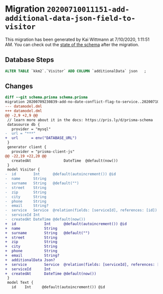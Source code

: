 # Migration `20200710011151-add-additional-data-json-field-to-visitor`

This migration has been generated by Kai Wittmann at 7/10/2020, 1:11:51 AM.
You can check out the [state of the schema](./schema.prisma) after the migration.

## Database Steps

```sql
ALTER TABLE `kkm2`.`Visitor` ADD COLUMN `additionalData` json   ;
```

## Changes

```diff
diff --git schema.prisma schema.prisma
migration 20200709230839-add-no-date-conflict-flag-to-service..20200710011151-add-additional-data-json-field-to-visitor
--- datamodel.dml
+++ datamodel.dml
@@ -2,9 +2,9 @@
 // learn more about it in the docs: https://pris.ly/d/prisma-schema
 datasource db {
   provider = "mysql"
-  url = "***"
+  url      = env("DATABASE_URL")
 }
 generator client {
   provider = "prisma-client-js"
@@ -22,19 +22,20 @@
   createdAt               DateTime  @default(now())
 }
 model Visitor {
-  id        Int      @default(autoincrement()) @id
-  name      String
-  surname   String   @default("")
-  street    String
-  zip       String
-  city      String
-  phone     String
-  email     String?
-  service   Service  @relation(fields: [serviceId], references: [id])
-  serviceId Int
-  createdAt DateTime @default(now())
+  id             Int      @default(autoincrement()) @id
+  name           String
+  surname        String   @default("")
+  street         String
+  zip            String
+  city           String
+  phone          String
+  email          String?
+  additionalData Json?
+  service        Service  @relation(fields: [serviceId], references: [id])
+  serviceId      Int
+  createdAt      DateTime @default(now())
 }
 model Text {
   id    Int     @default(autoincrement()) @id
```


